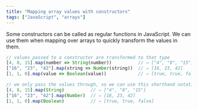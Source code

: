 ```yaml
---
title: "Mapping array values with constructors"
tags: ["JavaScript", "arrays"]
---
```

Some constructors can be called as regular functions in JavaScript. We can use them when mapping over arrays to quickly transform the values in them.

```js
// values passed to a constructor are transformed to that type
[4, 8, 15].map(number => String(number))          // ⇒ ["4", "8", "15"]
["16", "23", "42"].map(string => Number(string))  // ⇒ [16, 23, 42]
[1, 1, 0].map(value => Boolean(value))            // ⇒ [true, true, false]

// we only pass the values through, so we can use this shorthand notation
[4, 8, 15].map(String)          // ⇒ ["4", "8", "15"]
["16", "23", "42"].map(Number)  // ⇒ [16, 23, 42]
[1, 1, 0].map(Boolean)          // ⇒ [true, true, false]
```
